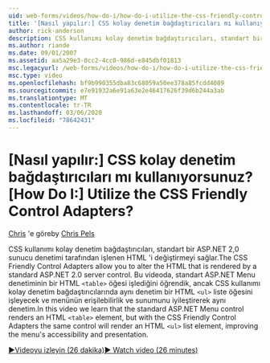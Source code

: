 ```yaml
---
uid: web-forms/videos/how-do-i/how-do-i-utilize-the-css-friendly-control-adapters
title: '[Nasıl yapılır:] CSS kolay denetim bağdaştırıcıları mı kullanıyorsunuz? | Microsoft Docs'
author: rick-anderson
description: CSS kullanımı kolay denetim bağdaştırıcıları, standart bir ASP.NET 2,0 sunucu denetimi tarafından işlenen HTML 'i değiştirmeyi sağlar. Bu videoda, Stan...
ms.author: riande
ms.date: 09/01/2007
ms.assetid: aa5a29e3-0cc2-4cc0-986d-e845dbf01813
msc.legacyurl: /web-forms/videos/how-do-i/how-do-i-utilize-the-css-friendly-control-adapters
msc.type: video
ms.openlocfilehash: bf9b990355dba83c68059a50ee378a85fcdd4089
ms.sourcegitcommit: e7e91932a6e91a63e2e46417626f39d6b244a3ab
ms.translationtype: MT
ms.contentlocale: tr-TR
ms.lasthandoff: 03/06/2020
ms.locfileid: "78642431"
---
```

# <a name="how-do-i-utilize-the-css-friendly-control-adapters"></a><span data-ttu-id="8a888-105">[Nasıl yapılır:] CSS kolay denetim bağdaştırıcıları mı kullanıyorsunuz?</span><span class="sxs-lookup"><span data-stu-id="8a888-105">[How Do I:] Utilize the CSS Friendly Control Adapters?</span></span>

<span data-ttu-id="8a888-106">[Chris](https://twitter.com/chrispels) 'e göre</span><span class="sxs-lookup"><span data-stu-id="8a888-106">by [Chris Pels](https://twitter.com/chrispels)</span></span>

<span data-ttu-id="8a888-107">CSS kullanımı kolay denetim bağdaştırıcıları, standart bir ASP.NET 2,0 sunucu denetimi tarafından işlenen HTML 'i değiştirmeyi sağlar.</span><span class="sxs-lookup"><span data-stu-id="8a888-107">The CSS Friendly Control Adapters allow you to alter the HTML that is rendered by a standard ASP.NET 2.0 server control.</span></span> <span data-ttu-id="8a888-108">Bu videoda, standart ASP.NET Menu denetiminin bir HTML `<table>` öğesi işlediğini öğrendik, ancak CSS kullanımı kolay denetim bağdaştırıcılarında aynı denetim bir HTML `<ul>` liste öğesini işleyecek ve menünün erişilebilirlik ve sunumunu iyileştirerek aynı denetim.</span><span class="sxs-lookup"><span data-stu-id="8a888-108">In this video we learn that the standard ASP.NET Menu control renders an HTML `<table>` element, but with the CSS Friendly Control Adapters the same control will render an HTML `<ul>` list element, improving the menu's accessibility and presentation.</span></span> 

[<span data-ttu-id="8a888-109">&#9654;Videoyu izleyin (26 dakika)</span><span class="sxs-lookup"><span data-stu-id="8a888-109">&#9654; Watch video (26 minutes)</span></span>](https://channel9.msdn.com/Blogs/ASP-NET-Site-Videos/how-do-i-utilize-the-css-friendly-control-adapters)
